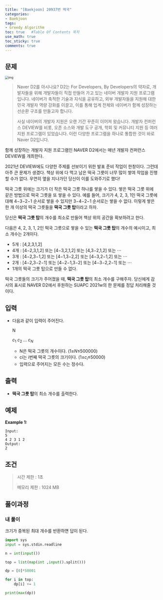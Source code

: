 ```yaml
---
title: "[Baekjoon] 20937번 떡국"
categories: 
- Baekjoon
tags:
- Greedy Algorithm
toc: true   #Table Of Contents 목차 
use_math: true
toc_sticky: true
comments: true
---
```


## 문제

<img src="https://upload.acmicpc.net/29984e67-99cf-47bf-9160-8f30d3edb84c/-/preview/" alt="img" style="zoom:67%;" />

> Naver D2를 아시나요? D2는 For Developers, By Developers의 약자로, 개발자들을 위해 개발자들이 직접 만들어 가고 있는 네이버 개발자 지원 프로그램입니다. 네이버가 축적한 기술과 지식을 공유하고, 외부 개발자들을 지원해 대한민국 개발자 역량 강화를 이끌고, 이를 통해 업계 전체와 네이버가 함께 성장하는 선순환 구조를 만들고자 합니다.
>
> 사실 네이버의 개발자 지원은 오랜 기간 꾸준히 이어져 왔습니다. 개발자 컨퍼런스 DEVIEW를 비롯, 오픈 소스와 개발 도구 공개, 학회 및 커뮤니티 지원 등 여러 지원 프로그램이 있었습니다. 이런 다양한 프로그램을 하나로 통합한 것이 바로 Naver D2입니다.

함께 성장하는 개발자 지원 프로그램인 NAVER D2에서는 매년 개발자 컨퍼런스 DEVIEW를 개최한다.

2021년 DEVIEW에도 다양한 주제를 선보이기 위한 발표 준비 작업이 한창이다. 그런데 아주 큰 문제가 생겼다. 책상 위에 다 먹고 남은 떡국 그릇이 너무 많이 쌓여 작업을 진행할 수가 없다. 우연히 옆을 지나가던 당신이 이를 도와주기로 했다!

떡국 그릇 위에는 크기가 더 작은 떡국 그릇 하나를 쌓을 수 있다. 쌓은 떡국 그릇 위에 같은 방법으로 떡국 그릇을 또 쌓을 수 있다. 예를 들어, 크기가 4, 2, 3, 1인 떡국 그릇에 대해 4−3−2−1 순서로 쌓을 수 있지만 3−4−2−1 순서로는 쌓을 수 없다. 이렇게 쌓은 한 개 이상의 떡국 그릇들을 **떡국 그릇 탑**이라고 하자.

당신은 **떡국 그릇 탑**의 개수를 최소로 만들어 책상 위의 공간을 확보하려고 한다.

다음은 4, 2, 3, 1, 2인 떡국 그릇으로 쌓을 수 있는 **떡국 그릇 탑**의 개수의 예시이고, 최소 개수는 2개이다.

- 5개 : [4,2,3,1,2]
- 4개 : [4−2,3,1,2] 또는 [4−3,2,1,2] 또는 [4,3−2,1,2] 또는 ⋯
- 3개 : [4−2,3−1,2] 또는 [4−1,3−2,2] 또는 [4−3,2−1,2] 또는 ⋯
- 2개 : [4−2,3−2−1] 또는 [4−2−1,3−2] 또는 [4−3−2,2−1] 또는 ⋯
- 1개의 떡국 그릇 탑으로 만들 수 없다.

떡국 그릇들의 크기가 주어졌을 때, **떡국 그릇 탑**의 최소 개수를 구해주자. 당신에게 감사의 표시로 NAVER D2에서 후원하는 SUAPC 2021w의 한 문제를 정답 처리해줄 것이다.

## 입력

- 다음과 같이 입력이 주어진다.

  N

  $c_1$ $c_2$ ... $c_N$

  - N은 떡국 그릇의 개수이다. (1≤$N$≤500000)
  - ci는 i번째 떡국 그릇의 크기이다. (1≤$c_i$≤50000)
  - 입력으로 주어지는 모든 수는 정수다.

## 출력

- **떡국 그릇 탑**의 최소 개수를 출력한다.

## 예제

**Example 1:**

```
Input: 
5
4 2 3 1 2
Output: 
2
```

## 조건

> 시간 제한 : 1초
>
> 메모리 제한 : 1024 MB

## 풀이과정

### 내 풀이

크기가 중복된 최대 개수를 반환하면 답이 된다.

```python
import sys
input = sys.stdin.readline

n = int(input())

top = list(map(int ,input().split()))

dp = [0]*50001

for i in top:
    dp[i] += 1

print(max(dp))
```

